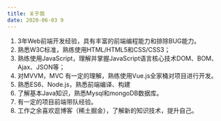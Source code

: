 ```yaml
---
title: 关于我
date: 2020-06-03 9
---
```


1. 3年Web前端开发经验，具有丰富的前端编程能力和排除BUG能力。
2. 熟悉W3C标准，熟练使用HTML/HTML5和CSS/CSS3；
3. 熟练使用JavaScript，理解并掌握JavaScript语言核心技术DOM、BOM、Ajax、JSON等；
4. 对MVVM，MVC 有一定的理解，熟练使用Vue.js全家桶对项目进行开发。
5. 熟悉ES6、Node.js，熟悉前端编译、构建
6. 了解基本Java知识，熟悉Mysql和mongoDB数据库。
7. 有一定的项目前端带队经验。
8. 工作之余喜欢逛博客（稀土掘金），了解新的知识技术，提升自己。